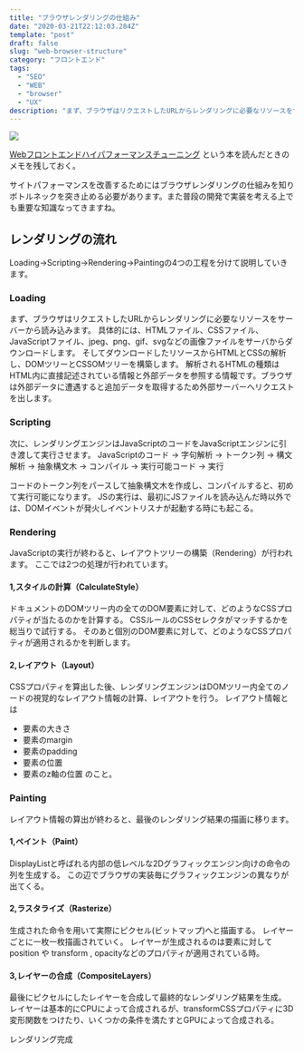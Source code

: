 ```yaml
---
title: "ブラウザレンダリングの仕組み"
date: "2020-03-21T22:12:03.284Z"
template: "post"
draft: false
slug: "web-browser-structure"
category: "フロントエンド"
tags:
  - "SEO"
  - "WEB"
  - "browser"
  - "UX"
description: "まず、ブラウザはリクエストしたURLからレンダリングに必要なリソースをサーバーから読み込みます。具体的には、HTMLファイル、CSSファイル、JavaScriptファイル、jpeg、png、gif、svgなどの画像ファイルをサーバからダウンロードします。"
---
```


<a href="https://www.amazon.co.jp/Web%E3%83%95%E3%83%AD%E3%83%B3%E3%83%88%E3%82%A8%E3%83%B3%E3%83%89-%E3%83%8F%E3%82%A4%E3%83%91%E3%83%95%E3%82%A9%E3%83%BC%E3%83%9E%E3%83%B3%E3%82%B9-%E3%83%81%E3%83%A5%E3%83%BC%E3%83%8B%E3%83%B3%E3%82%B0-%E4%B9%85%E4%BF%9D%E7%94%B0-%E5%85%89%E5%89%87-ebook/dp/B0728K5JZV/ref=as_li_ss_il?__mk_ja_JP=%E3%82%AB%E3%82%BF%E3%82%AB%E3%83%8A&dchild=1&keywords=web+%E3%83%91%E3%83%95%E3%82%A9%E3%83%BC%E3%83%9E%E3%83%B3%E3%82%B9&qid=1589551035&sr=8-1&linkCode=li3&tag=10010d-22&linkId=e5d16c5fea0408dabcbb0b1952f6923e&language=ja_JP" target="_blank"><img border="0" src="//ws-fe.amazon-adsystem.com/widgets/q?_encoding=UTF8&ASIN=B0728K5JZV&Format=_SL250_&ID=AsinImage&MarketPlace=JP&ServiceVersion=20070822&WS=1&tag=10010d-22&language=ja_JP" ></a><img src="https://ir-jp.amazon-adsystem.com/e/ir?t=10010d-22&language=ja_JP&l=li3&o=9&a=B0728K5JZV" width="1" height="1" border="0" alt="" style="border:none !important; margin:0px !important;" />

[Webフロントエンドハイパフォーマンスチューニング](https://amzn.to/3abVW8T)
という本を読んだときのメモを残しておく。

サイトパフォーマンスを改善するためにはブラウザレンダリングの仕組みを知りボトルネックを突き止める必要があります。また普段の開発で実装を考える上でも重要な知識なってきますね。
## レンダリングの流れ
Loading→Scripting→Rendering→Paintingの4つの工程を分けて説明していきます。

### Loading
まず、ブラウザはリクエストしたURLからレンダリングに必要なリソースをサーバーから読み込みます。
具体的には、HTMLファイル、CSSファイル、JavaScriptファイル、jpeg、png、gif、svgなどの画像ファイルをサーバからダウンロードします。
そしてダウンロードしたリソースからHTMLとCSSの解析し、DOMツリーとCSSOMツリーを構築します。
解析されるHTMLの種類はHTML内に直接記述されている情報と外部データを参照する情報です。ブラウザは外部データに遭遇すると追加データを取得するため外部サーバーへリクエストを出します。

### Scripting
次に、レンダリングエンジンはJavaScriptのコードをJavaScriptエンジンに引き渡して実行させます。
JavaScriptのコード → 字句解析 → トークン列 → 構文解析 → 抽象構文木 → コンパイル → 実行可能コード → 実行

コードのトークン列をパースして抽象構文木を作成し、コンパイルすると、初めて実行可能になります。
JSの実行は、最初にJSファイルを読み込んだ時以外では、DOMイベントが発火しイベントリスナが起動する時にも起こる。

### Rendering
JavaScriptの実行が終わると、レイアウトツリーの構築（Rendering）が行われます。
ここでは2つの処理が行われています。
#### 1,スタイルの計算（CalculateStyle）
ドキュメントのDOMツリー内の全てのDOM要素に対して、どのようなCSSプロパティが当たるのかを計算する。
CSSルールのCSSセレクタがマッチするかを総当りで試行する。
そのあと個別のDOM要素に対して、どのようなCSSプロパティが適用されるかを判断します。

#### 2,レイアウト（Layout）
CSSプロパティを算出した後、レンダリングエンジンはDOMツリー内全てのノードの視覚的なレイアウト情報の計算、レイアウトを行う。
レイアウト情報とは
+ 要素の大きさ
+ 要素のmargin
+ 要素のpadding
+ 要素の位置
+ 要素のz軸の位置
のこと。

### Painting
レイアウト情報の算出が終わると、最後のレンダリング結果の描画に移ります。

#### 1,ペイント（Paint）
DisplayListと呼ばれる内部の低レベルな2Dグラフィックエンジン向けの命令の列を生成する。
この辺でブラウザの実装毎にグラフィックエンジンの異なりが出てくる。

#### 2,ラスタライズ（Rasterize）
生成された命令を用いて実際にピクセル(ビットマップ)へと描画する。
レイヤーごとに一枚一枚描画されていく。
レイヤーが生成されるのは要素に対して position や transform , opacityなどのプロパティが適用されている時。

#### 3,レイヤーの合成（CompositeLayers）
最後にピクセルにしたレイヤーを合成して最終的なレンダリング結果を生成。
レイヤーは基本的にCPUによって合成されるが、transformCSSプロパティに3D変形関数をつけたり、いくつかの条件を満たすとGPUによって合成される。

レンダリング完成
